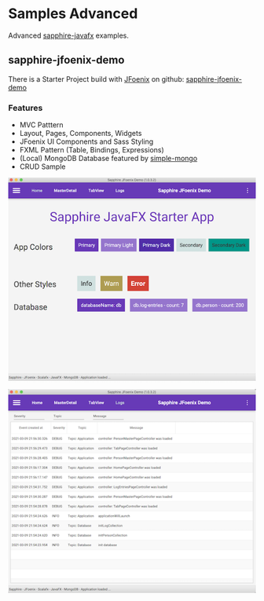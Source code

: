 # Samples Advanced

Advanced [sapphire-javafx](https://github.com/sfxcode/sapphire-javafx) examples.

## sapphire-jfoenix-demo

There is a Starter Project build with [JFoenix](https://github.com/jfoenixadmin/JFoenix) on github: [sapphire-jfoenix-demo](https://github.com/sfxcode/sapphire-jfoenix-demo)

### Features
* MVC Patttern
* Layout, Pages, Components, Widgets
* JFoenix UI Components and Sass Styling
* FXML Pattern (Table, Bindings, Expressions)
* (Local) MongoDB Database featured by [simple-mongo](https://sfxcode.github.io/simple-mongo)
* CRUD Sample

![](../images/demo/jfoenix.png)

![Logs.png](../images/demo/Logs.png)

